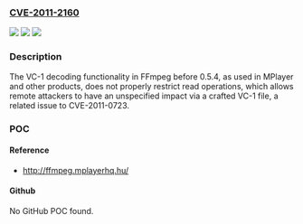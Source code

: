 ### [CVE-2011-2160](https://cve.mitre.org/cgi-bin/cvename.cgi?name=CVE-2011-2160)
![](https://img.shields.io/static/v1?label=Product&message=n%2Fa&color=blue)
![](https://img.shields.io/static/v1?label=Version&message=n%2Fa&color=blue)
![](https://img.shields.io/static/v1?label=Vulnerability&message=n%2Fa&color=brighgreen)

### Description

The VC-1 decoding functionality in FFmpeg before 0.5.4, as used in MPlayer and other products, does not properly restrict read operations, which allows remote attackers to have an unspecified impact via a crafted VC-1 file, a related issue to CVE-2011-0723.

### POC

#### Reference
- http://ffmpeg.mplayerhq.hu/

#### Github
No GitHub POC found.

